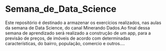 # Semana_de_Data_Science
Este repositório é destinado a armazenar os exercícios realizados, nas aulas da semana de Data Science, do canal Minerando Dados.Ao final dessa semana de aprendizado será realizado a construção de um app, para a previsão de preços, de imóveis de acordo com determinadas características, do bairro, população, comercio e outros....
